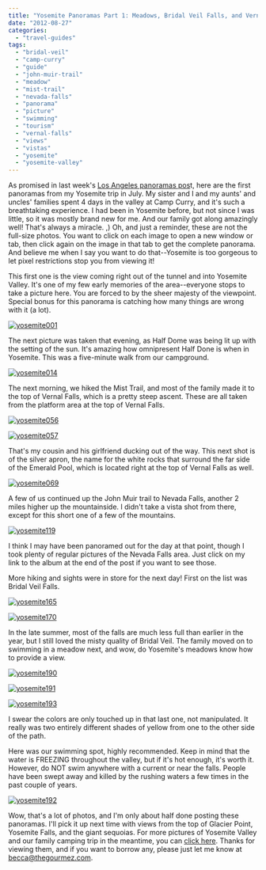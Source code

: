 ```yaml
---
title: "Yosemite Panoramas Part 1: Meadows, Bridal Veil Falls, and Vernal Falls"
date: "2012-08-27"
categories: 
  - "travel-guides"
tags: 
  - "bridal-veil"
  - "camp-curry"
  - "guide"
  - "john-muir-trail"
  - "meadow"
  - "mist-trail"
  - "nevada-falls"
  - "panorama"
  - "picture"
  - "swimming"
  - "tourism"
  - "vernal-falls"
  - "views"
  - "vistas"
  - "yosemite"
  - "yosemite-valley"
---
```


As promised in last week's [Los Angeles panoramas pos](http://www.rebeccagomezfarrell.com/2012/08/panoramas-of-los-angeles-in-july-2012/?utm_source=rss&utm_medium=rss&utm_campaign=panoramas-of-los-angeles-in-july-2012 "Panoramas of Los Angeles")t, here are the first panoramas from my Yosemite trip in July. My sister and I and my aunts' and uncles' families spent 4 days in the valley at Camp Curry, and it's such a breathtaking experience. I had been in Yosemite before, but not since I was little, so it was mostly brand new for me. And our family got along amazingly well! That's always a miracle. ,) Oh, and just a reminder, these are not the full-size photos. You want to click on each image to open a new window or tab, then click again on the image in that tab to get the complete panorama. And believe me when I say you want to do that--Yosemite is too gorgeous to let pixel restrictions stop you from viewing it!

This first one is the view coming right out of the tunnel and into Yosemite Valley. It's one of my few early memories of the area--everyone stops to take a picture here. You are forced to by the sheer majesty of the viewpoint. Special bonus for this panorama is catching how many things are wrong with it (a lot).

[![](http://www.rebeccagomezfarrell.com/wp-content/uploads/2012/08/yosemite001-1024x197.jpg "yosemite001")](http://www.rebeccagomezfarrell.com/wp-content/uploads/2012/08/yosemite001.jpg)

The next picture was taken that evening, as Half Dome was being lit up with the setting of the sun. It's amazing how omnipresent Half Done is when in Yosemite. This was a five-minute walk from our campground.

[![](http://www.rebeccagomezfarrell.com/wp-content/uploads/2012/08/yosemite014-1024x222.jpg "yosemite014")](http://www.rebeccagomezfarrell.com/wp-content/uploads/2012/08/yosemite014.jpg)

The next morning, we hiked the Mist Trail, and most of the family made it to the top of Vernal Falls, which is a pretty steep ascent. These are all taken from the platform area at the top of Vernal Falls.

[![](http://www.rebeccagomezfarrell.com/wp-content/uploads/2012/08/yosemite056-1024x167.jpg "yosemite056")](http://www.rebeccagomezfarrell.com/wp-content/uploads/2012/08/yosemite056.jpg)

[![](http://www.rebeccagomezfarrell.com/wp-content/uploads/2012/08/yosemite057-1024x294.jpg "yosemite057")](http://www.rebeccagomezfarrell.com/wp-content/uploads/2012/08/yosemite057.jpg)

That's my cousin and his girlfriend ducking out of the way. This next shot is of the silver apron, the name for the white rocks that surround the far side of the Emerald Pool, which is located right at the top of Vernal Falls as well.

[![](http://www.rebeccagomezfarrell.com/wp-content/uploads/2012/08/yosemite069-1024x446.jpg "yosemite069")](http://www.rebeccagomezfarrell.com/wp-content/uploads/2012/08/yosemite069.jpg)

A few of us continued up the John Muir trail to Nevada Falls, another 2 miles higher up the mountainside. I didn't take a vista shot from there, except for this short one of a few of the mountains.

[![](http://www.rebeccagomezfarrell.com/wp-content/uploads/2012/08/yosemite119-1024x419.jpg "yosemite119")](http://www.rebeccagomezfarrell.com/wp-content/uploads/2012/08/yosemite119.jpg)

I think I may have been panoramed out for the day at that point, though I took plenty of regular pictures of the Nevada Falls area. Just click on my link to the album at the end of the post if you want to see those.

More hiking and sights were in store for the next day! First on the list was Bridal Veil Falls.

[![](http://www.rebeccagomezfarrell.com/wp-content/uploads/2012/08/yosemite165-248x1024.jpg "yosemite165")](http://www.rebeccagomezfarrell.com/wp-content/uploads/2012/08/yosemite165.jpg)

[![](http://www.rebeccagomezfarrell.com/wp-content/uploads/2012/08/yosemite170-277x1024.jpg "yosemite170")](http://www.rebeccagomezfarrell.com/wp-content/uploads/2012/08/yosemite170.jpg)

In the late summer, most of the falls are much less full than earlier in the year, but I still loved the misty quality of Bridal Veil. The family moved on to swimming in a meadow next, and wow, do Yosemite's meadows know how to provide a view.

[![](http://www.rebeccagomezfarrell.com/wp-content/uploads/2012/08/yosemite190-1024x228.jpg "yosemite190")](http://www.rebeccagomezfarrell.com/wp-content/uploads/2012/08/yosemite190.jpg)

[![](http://www.rebeccagomezfarrell.com/wp-content/uploads/2012/08/yosemite191-1024x270.jpg "yosemite191")](http://www.rebeccagomezfarrell.com/wp-content/uploads/2012/08/yosemite191.jpg)

[![](http://www.rebeccagomezfarrell.com/wp-content/uploads/2012/08/yosemite193-1024x169.jpg "yosemite193")](http://www.rebeccagomezfarrell.com/wp-content/uploads/2012/08/yosemite193.jpg)

I swear the colors are only touched up in that last one, not manipulated. It really was two entirely different shades of yellow from one to the other side of the path.

Here was our swimming spot, highly recommended. Keep in mind that the water is FREEZING throughout the valley, but if it's hot enough, it's worth it. However, do NOT swim anywhere with a current or near the falls. People have been swept away and killed by the rushing waters a few times in the past couple of years.

[![](http://www.rebeccagomezfarrell.com/wp-content/uploads/2012/08/yosemite192-1024x218.jpg "yosemite192")](http://www.rebeccagomezfarrell.com/wp-content/uploads/2012/08/yosemite192.jpg)

Wow, that's a lot of photos, and I'm only about half done posting these panoramas. I'll pick it up next time with views from the top of Glacier Point, Yosemite Falls, and the giant sequoias. For more pictures of Yosemite Valley and our family camping trip in the meantime, you can [click here](https://www.facebook.com/media/set/?set=a.10150976992554607.420988.567409606&type=3). Thanks for viewing them, and if you want to borrow any, please just let me know at becca@thegourmez.com.
